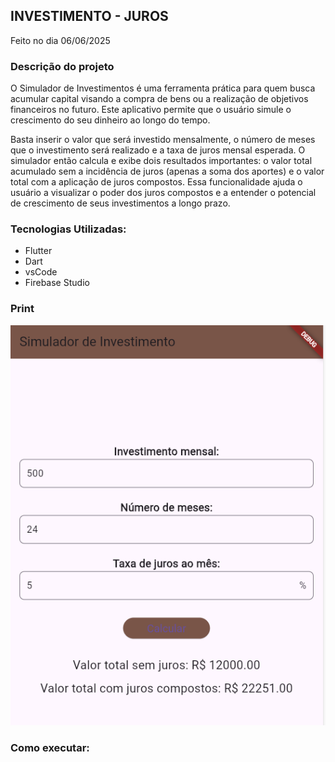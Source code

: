 ## INVESTIMENTO - JUROS
Feito no dia 06/06/2025
### Descrição do projeto
O Simulador de Investimentos é uma ferramenta prática para quem busca acumular capital visando a compra de bens ou a realização de objetivos financeiros no futuro. Este aplicativo permite que o usuário simule o crescimento do seu dinheiro ao longo do tempo.

Basta inserir o valor que será investido mensalmente, o número de meses que o investimento será realizado e a taxa de juros mensal esperada. O simulador então calcula e exibe dois resultados importantes: o valor total acumulado sem a incidência de juros (apenas a soma dos aportes) e o valor total com a aplicação de juros compostos. Essa funcionalidade ajuda o usuário a visualizar o poder dos juros compostos e a entender o potencial de crescimento de seus investimentos a longo prazo.

### Tecnologias Utilizadas:
- Flutter
- Dart
- vsCode
- Firebase Studio

### Print
![Financ 0](img.png)


### Como executar: 
